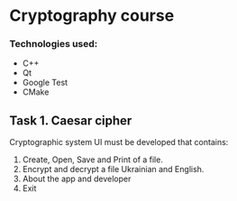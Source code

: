# Cryptography course

### Technologies used:
  * C++
  * Qt
  * Google Test
  * CMake

## Task 1. Caesar cipher

Cryptographic system UI must be developed that contains:
  1. Create, Open, Save and Print of a file.
  2. Encrypt and decrypt a file Ukrainian and English.
  3. About the app and developer
  4. Exit
  